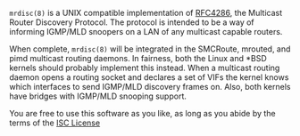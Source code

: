 `mrdisc(8)` is a UNIX compatible implementation of [RFC4286][], the
Multicast Router Discovery Protocol.  The protocol is intended to be a
way of informing IGMP/MLD snoopers on a LAN of any multicast capable
routers.

When complete, `mrdisc(8)` will be integrated in the SMCRoute, mrouted,
and pimd multicast routing daemons.  In fairness, both the Linux and
*BSD kernels should probably implement this instead.  When a multicast
routing daemon opens a routing socket and declares a set of VIFs the
kernel knows which interfaces to send IGMP/MLD discovery frames on.
Also, both kernels have bridges with IGMP/MLD snooping support.

You are free to use this software as you like, as long as you abide by
the terms of the [ISC License][]

[RFC4286]: https://tools.ietf.org/html/rfc4286
[ISC License]: https://en.wikipedia.org/wiki/ISC_license
